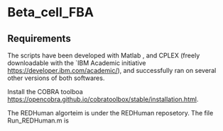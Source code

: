 # Beta_cell_FBA

Requirements
------------

The scripts have been developed with Matlab , and CPLEX (freely downloadable with the `IBM Academic initiative <https://developer.ibm.com/academic/>), and successfully ran on several other versions of both softwares.

Install the COBRA toolboa <https://opencobra.github.io/cobratoolbox/stable/installation.html>.

The REDHuman algorteim is under the REDHuman reposetory.
The file Run_REDHuman.m is 
